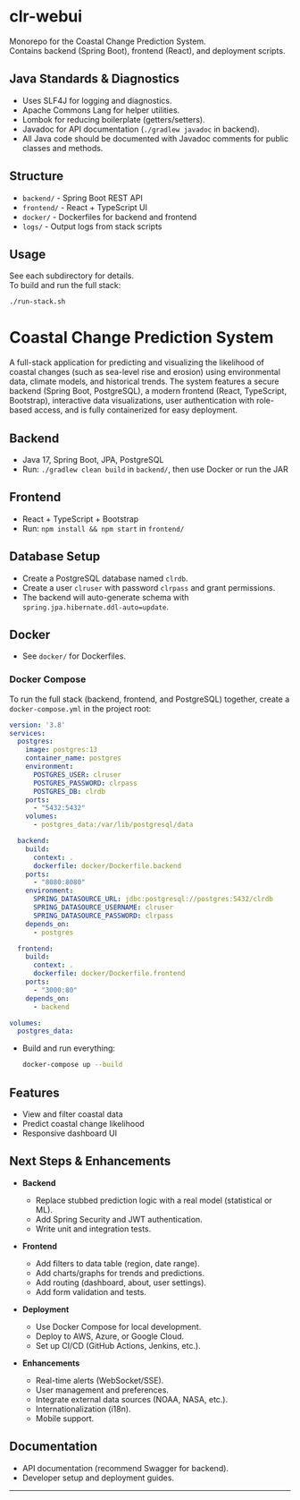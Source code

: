 # clr-webui

Monorepo for the Coastal Change Prediction System.  
Contains backend (Spring Boot), frontend (React), and deployment scripts.

## Java Standards & Diagnostics

- Uses SLF4J for logging and diagnostics.
- Apache Commons Lang for helper utilities.
- Lombok for reducing boilerplate (getters/setters).
- Javadoc for API documentation (`./gradlew javadoc` in backend).
- All Java code should be documented with Javadoc comments for public classes and methods.

## Structure

- `backend/` - Spring Boot REST API
- `frontend/` - React + TypeScript UI
- `docker/` - Dockerfiles for backend and frontend
- `logs/` - Output logs from stack scripts

## Usage

See each subdirectory for details.  
To build and run the full stack:

```bash
./run-stack.sh
```

# Coastal Change Prediction System

A full-stack application for predicting and visualizing the likelihood of coastal changes (such as sea-level rise and erosion) using environmental data, climate models, and historical trends. The system features a secure backend (Spring Boot, PostgreSQL), a modern frontend (React, TypeScript, Bootstrap), interactive data visualizations, user authentication with role-based access, and is fully containerized for easy deployment.

## Backend
- Java 17, Spring Boot, JPA, PostgreSQL
- Run: `./gradlew clean build` in `backend/`, then use Docker or run the JAR

## Frontend
- React + TypeScript + Bootstrap
- Run: `npm install && npm start` in `frontend/`

## Database Setup
- Create a PostgreSQL database named `clrdb`.
- Create a user `clruser` with password `clrpass` and grant permissions.
- The backend will auto-generate schema with `spring.jpa.hibernate.ddl-auto=update`.

## Docker
- See `docker/` for Dockerfiles.

### Docker Compose
To run the full stack (backend, frontend, and PostgreSQL) together, create a `docker-compose.yml` in the project root:

```yaml
version: '3.8'
services:
  postgres:
    image: postgres:13
    container_name: postgres
    environment:
      POSTGRES_USER: clruser
      POSTGRES_PASSWORD: clrpass
      POSTGRES_DB: clrdb
    ports:
      - "5432:5432"
    volumes:
      - postgres_data:/var/lib/postgresql/data

  backend:
    build:
      context: .
      dockerfile: docker/Dockerfile.backend
    ports:
      - "8080:8080"
    environment:
      SPRING_DATASOURCE_URL: jdbc:postgresql://postgres:5432/clrdb
      SPRING_DATASOURCE_USERNAME: clruser
      SPRING_DATASOURCE_PASSWORD: clrpass
    depends_on:
      - postgres

  frontend:
    build:
      context: .
      dockerfile: docker/Dockerfile.frontend
    ports:
      - "3000:80"
    depends_on:
      - backend

volumes:
  postgres_data:
```

- Build and run everything:
  ```bash
  docker-compose up --build
  ```

## Features
- View and filter coastal data
- Predict coastal change likelihood
- Responsive dashboard UI

## Next Steps & Enhancements

- **Backend**
  - Replace stubbed prediction logic with a real model (statistical or ML).
  - Add Spring Security and JWT authentication.
  - Write unit and integration tests.

- **Frontend**
  - Add filters to data table (region, date range).
  - Add charts/graphs for trends and predictions.
  - Add routing (dashboard, about, user settings).
  - Add form validation and tests.

- **Deployment**
  - Use Docker Compose for local development.
  - Deploy to AWS, Azure, or Google Cloud.
  - Set up CI/CD (GitHub Actions, Jenkins, etc.).

- **Enhancements**
  - Real-time alerts (WebSocket/SSE).
  - User management and preferences.
  - Integrate external data sources (NOAA, NASA, etc.).
  - Internationalization (i18n).
  - Mobile support.

## Documentation
- API documentation (recommend Swagger for backend).
- Developer setup and deployment guides.

---
